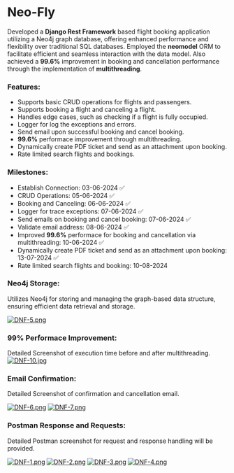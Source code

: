# Neo-Fly 
Developed a **Django Rest Framework** based flight booking application utilizing a Neo4j graph database, offering enhanced performance and flexibility over traditional SQL databases. Employed the **neomodel** ORM to facilitate efficient and seamless interaction with the data model. Also achieved a **99.6%** improvement in booking and cancellation performance through the implementation of **multithreading**.

### Features:
- Supports basic CRUD operations for flights and passengers.
- Supports booking a flight and canceling a flight.
- Handles edge cases, such as checking if a flight is fully occupied.
- Logger for log the exceptions and errors.
- Send email upon successful booking and cancel booking.
- **99.6%** performace improvement through multithreading.
- Dynamically create PDF ticket and send as an attachment upon booking.
- Rate limited search flights and bookings.
  

### Milestones:
- Establish Connection: 03-06-2024 ✅
- CRUD Operations: 05-06-2024 ✅
- Booking and Canceling: 06-06-2024 ✅
- Logger for trace exceptions: 07-06-2024 ✅
- Send emails on booking and cancel booking: 07-06-2024 ✅
- Validate email address: 08-06-2024 ✅
- Improved **99.6%** performace for booking and cancellation via multithreading: 10-06-2024 ✅
- Dynamically create PDF ticket and send as an attachment upon booking: 13-07-2024 ✅
- Rate limited search flights and booking: 10-08-2024

### Neo4j Storage:
Utilizes Neo4j for storing and managing the graph-based data structure, ensuring efficient data retrieval and storage.

[![DNF-5.png](https://i.postimg.cc/BvLVkjnW/DNF-5.png)](https://postimg.cc/rdTjtF4g)

### 99% Performace Improvement:
Detailed Screenshot of execution time before and after multithreading.
[![DNF-10.jpg](https://i.postimg.cc/nL5HZzFn/DNF-10.jpg)](https://postimg.cc/3yXMF30q)

### Email Confirmation:
Detailed Screenshot of confirmation and cancellation email.

[![DNF-6.png](https://i.postimg.cc/Yq9H5zQ0/DNF-6.png)](https://postimg.cc/WtQCrrWc)
[![DNF-7.png](https://i.postimg.cc/wMD0PPFZ/DNF-7.png)](https://postimg.cc/bSNxSm79)

### Postman Response and Requests:
Detailed Postman screenshot for request and response handling will be provided.

[![DNF-1.png](https://i.postimg.cc/Nfkbz182/DNF-1.png)](https://postimg.cc/F71jfkBh)
[![DNF-2.png](https://i.postimg.cc/1tRyD0K0/DNF-2.png)](https://postimg.cc/sB8Frhq1)
[![DNF-3.png](https://i.postimg.cc/VL91ZHH9/DNF-3.png)](https://postimg.cc/0bNLbZvr)
[![DNF-4.png](https://i.postimg.cc/dVtMHQCv/DNF-4.png)](https://postimg.cc/jL9kCbvk)


